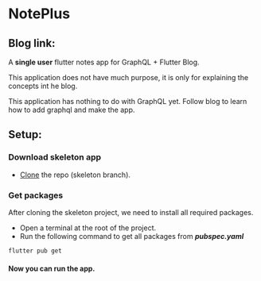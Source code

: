 # NotePlus

## Blog link: 

A **single user** flutter notes app for GraphQL + Flutter Blog.

This application does not have much purpose, it is only for explaining the concepts int he blog.

This application has nothing to do with GraphQL yet. Follow blog to learn how to add graphql and make the app.

## Setup:

### **Download skeleton app**
- [Clone](https://docs.github.com/en/github/creating-cloning-and-archiving-repositories/cloning-a-repository-from-github/cloning-a-repository) the repo (skeleton branch).

### **Get packages**

After cloning the skeleton project, we need to install all required packages.
- Open a terminal at the root of the project.
- Run the following command to get all packages from ***pubspec.yaml***
```
flutter pub get
``` 
#### Now you can run the app.
